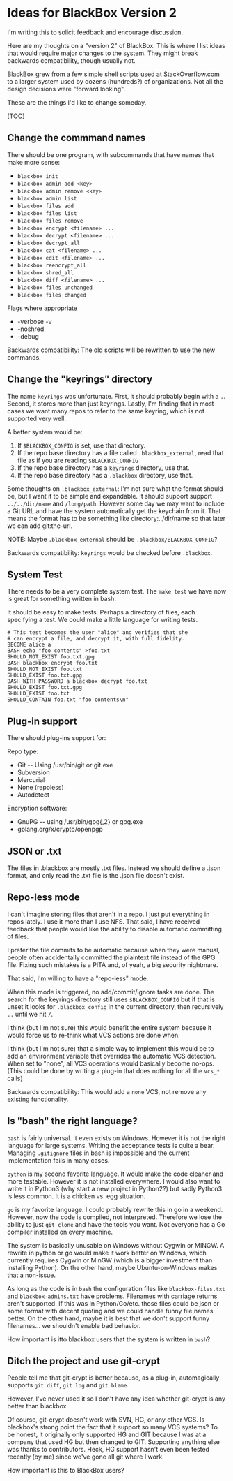 # Ideas for BlackBox Version 2

I'm writing this to solicit feedback and encourage discussion.

Here are my thoughts on a "version 2" of BlackBox.  This is where
I list ideas that would require major changes to the system. They
might break backwards compatibility, though usually not.

BlackBox grew from a few simple shell scripts used at StackOverflow.com
to a larger system used by dozens (hundreds?) of organizations. Not
all the design decisions were "forward looking".

These are the things I'd like to change someday.

[TOC]

## Change the commmand names

There should be one program, with subcommands that have names that make more sense:

* `blackbox init`
* `blackbox admin add <key>`
* `blackbox admin remove <key>`
* `blackbox admin list`
* `blackbox files add`
* `blackbox files list`
* `blackbox files remove`
* `blackbox encrypt <filename> ...`
* `blackbox decrypt <filename> ...`
* `blackbox decrypt_all`
* `blackbox cat <filename> ...`
* `blackbox edit <filename> ...`
* `blackbox reencrypt_all`
* `blackbox shred_all`
* `blackbox diff <filename> ...`
* `blackbox files unchanged`
* `blackbox files changed`

Flags where appropriate

* -verbose -v
* -noshred
* -debug

Backwards compatibility: The old scripts will be rewritten to use the new commands.

## Change the "keyrings" directory

The name `keyrings` was unfortunate.  First, it should probably begin with a `.`.  Second, it stores more than just keyrings.  Lastly, I'm finding that in most cases we want many repos to refer to the same keyring, which is not supported very well.

A better system would be:

1. If `$BLACKBOX_CONFIG` is set, use that directory.
2. If the repo base directory has a file called `.blackbox_external`, read that file as if you are reading `$BLACKBOX_CONFIG`
3. If the repo base directory has a `keyrings` directory, use that.
4. If the repo base directory has a `.blackbox` directory, use that.

Some thoughts on `.blackbox_external`:
I'm not sure what the format should be, but I want it to be simple and expandable.  It should support support `../../dir/name` and `/long/path`.  However some day we may want to include a Git URL and have the system automatically get the keychain from it. That means the format has to be something like directory:../dir/name so that later we can add git:the-url.

NOTE: Maybe `.blackbox_external` should be `.blackbox/BLACKBOX_CONFIG`?

Backwards compatibility: `keyrings` would be checked before `.blackbox`.

## System Test

There needs to be a very complete system test.  The `make test` we
have now is great for something written in bash.

It should be easy to make tests. Perhaps a directory of files, each
specifying a test.  We could make a little language for writing tests.

    # This test becomes the user "alice" and verifies that she
    # can encrypt a file, and decrypt it, with full fidelity.
    BECOME alice a
    BASH echo "foo contents" >foo.txt
    SHOULD_NOT_EXIST foo.txt.gpg
    BASH blackbox encrypt foo.txt
    SHOULD_NOT_EXIST foo.txt
    SHOULD_EXIST foo.txt.gpg
    BASH_WITH_PASSWORD a blackbox decrypt foo.txt
    SHOULD_EXIST foo.txt.gpg
    SHOULD_EXIST foo.txt
    SHOULD_CONTAIN foo.txt "foo contents\n"

## Plug-in support

There should plug-ins support for:

Repo type:

* Git -- Using /usr/bin/git or git.exe
* Subversion
* Mercurial
* None (repoless)
* Autodetect

Encryption software:

* GnuPG -- using /usr/bin/gpg{,2} or gpg.exe
* golang.org/x/crypto/openpgp

## JSON or .txt

The files in .blackbox are mostly .txt files.  Instead we should
define a .json format, and only read the .txt file is the .json file
doesn't exist.


## Repo-less mode

I can't imagine storing files that aren't in a repo. I just put everything in repos lately. I use it more than I use NFS.  That said, I have received feedback that people would like the ability to disable automatic committing of files.

I prefer the file commits to be automatic because when they were manual, people often accidentally committed the plaintext file instead of the GPG file.  Fixing such mistakes is a PITA and, of yeah, a big security nightmare.

That said, I'm willing to have a "repo-less" mode.

When this mode is triggered, no add/commit/ignore tasks are done.  The search for the keyrings directory still uses `$BLACKBOX_CONFIG` but if that is unset it looks for `.blackbox_config` in the current directory, then recursively `..` until we hit `/`.

I think (but I'm not sure) this would benefit the entire system because it would force us to re-think what VCS actions are done when.

I think (but I'm not sure) that a simple way to implement this would be to add an environment variable that overrides the automatic VCS detection. When set to "none", all VCS operations would basically become no-ops.  (This could be done by writing a plug-in that does nothing for all the `vcs_*` calls)


Backwards compatibility: This would add a `none` VCS, not remove any existing functionality.


## Is "bash" the right language?

`bash` is fairly universal. It even exists on Windows.  However it is not the right language for large systems. Writing the acceptance tests is quite a bear.  Managing `.gitignore` files in bash is impossible and the current implementation fails in many cases.

`python` is my second favorite language. It would make the code cleaner and more testable. However it is not installed everywhere.  I would also want to write it in Python3 (why start a new project in Python2?) but sadly Python3 is less common.  It is a chicken vs. egg situation.

`go` is my favorite language. I could probably rewrite this in go in a weekend. However, now the code is compiled, not interpreted. Therefore we lose the ability to just `git clone` and have the tools you want.  Not everyone has a Go compiler installed on every machine.

The system is basically unusable on Windows without Cygwin or MINGW.  A rewrite in python or go would make it work better on Windows, which currently requires Cygwin or MinGW (which is a bigger investment than installing Python). On the other hand, maybe Ubuntu-on-Windows makes that a non-issue.

As long as the code is in `bash` the configuration files like `blackbox-files.txt` and `blackbox-admins.txt` have problems.  Filenames with carriage returns aren't supported.  If this was in Python/Go/etc. those files could be json or some format with decent quoting and we could handle funny file names better. On the other hand, maybe it is best that we don't support funny filenames... we shouldn't enable bad behavior.

How important is itto blackbox users that the system is written in `bash`?


## Ditch the project and use git-crypt

People tell me that git-crypt is better because, as a plug-in, automagically supports `git diff`, `git log` and `git blame`.

However, I've never used it so I don't have any idea whether git-crypt is any better than blackbox.

Of course, git-crypt doesn't work with SVN, HG, or any other VCS.  Is blackbox's strong point the fact that it support so many VCS systems?  To be honest, it originally only supported HG and GIT because I was at a company that used HG but then changed to GIT.  Supporting anything else was thanks to contributors. Heck, HG support hasn't even been tested recently (by me) since we've gone all git where I work.

How important is this to BlackBox users?
